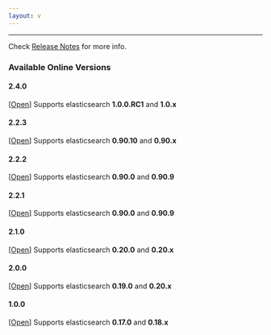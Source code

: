 ```yaml
---
layout: v
---
```


*****

Check [Release Notes](https://github.com/lukas-vlcek/bigdesk#release-notes) for more info.

### Available Online Versions

#### 2.4.0

\[<a href="2.4.0">Open</a>\] Supports elasticsearch **1.0.0.RC1** and **1.0.x**

#### 2.2.3

\[<a href="2.2.3">Open</a>\] Supports elasticsearch **0.90.10** and **0.90.x**

#### 2.2.2

\[<a href="2.2.2">Open</a>\] Supports elasticsearch **0.90.0** and **0.90.9**

#### 2.2.1

\[<a href="2.2.1">Open</a>\] Supports elasticsearch **0.90.0** and **0.90.9**

#### 2.1.0

\[<a href="2.1.0">Open</a>\] Supports elasticsearch **0.20.0** and **0.20.x**

#### 2.0.0

\[<a href="2.0.0">Open</a>\] Supports elasticsearch **0.19.0** and **0.20.x**

#### 1.0.0

\[<a href="1.0.0">Open</a>\] Supports elasticsearch **0.17.0** and **0.18.x**
